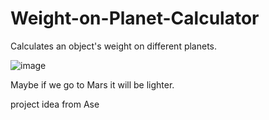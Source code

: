 # Weight-on-Planet-Calculator
Calculates an object's weight on different planets.

![image](https://user-images.githubusercontent.com/104900295/204245156-107c1f5c-720c-4626-8b42-9913d22aabd0.png)

Maybe if we go to Mars it will be lighter.

project idea from Ase
